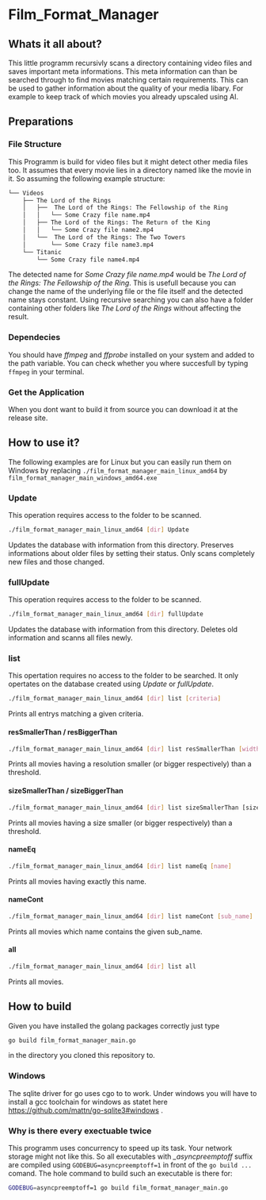 # Film_Format_Manager
## Whats it all about?
This little programm recursivly scans a directory containing video files and saves important meta informations. This meta information can than be searched through to find movies matching certain requirements. This can be used to gather information about the quality of your media libary. For example to keep track of which movies you already upscaled using AI.
## Preparations
### File Structure
This Programm is build for video files but it might detect other media files too. It assumes that every movie lies in a directory named like the movie in it. So assuming the following example structure: 
```bash
└── Videos
    ├── The Lord of the Rings
    │   ├──  The Lord of the Rings: The Fellowship of the Ring
    │   │   └── Some Crazy file name.mp4
    │   ├── The Lord of the Rings: The Return of the King
    │   │   └── Some Crazy file name2.mp4
    │   └──  The Lord of the Rings: The Two Towers
    │       └── Some Crazy file name3.mp4
    └── Titanic
        └── Some Crazy file name4.mp4
```
The detected name for *Some Crazy file name.mp4* would be *The Lord of the Rings: The Fellowship of the Ring*. This is usefull because you can change the name of the underlying file or the file itself and the detected name stays constant. Using recursive searching you can also have a folder containing other folders like *The Lord of the Rings* without affecting the result.
### Dependecies
You should have *ffmpeg* and *ffprobe* installed on your system and added to the path variable. You can check whether you where succesfull by typing `ffmpeg` in your terminal.  
### Get the Application
When you dont want to build it from source you can download it at the release site.
## How to use it?
The following examples are for Linux but you can easily run them on Windows by replacing `./film_format_manager_main_linux_amd64` by `film_format_manager_main_windows_amd64.exe`
### Update
This operation requires access to the folder to be scanned.
```bash
./film_format_manager_main_linux_amd64 [dir] Update
```
Updates the database with information from this directory. Preserves informations about older files by setting their status. Only scans completely new files and those changed.
### fullUpdate
This operation requires access to the folder to be scanned.
```bash
./film_format_manager_main_linux_amd64 [dir] fullUpdate
```
Updates the database with information from this directory. Deletes old information and scanns all files newly.
### list
This opertation requires no access to the folder to be searched. It only opertates on the database created using *Update* or *fullUpdate*. 
```bash
./film_format_manager_main_linux_amd64 [dir] list [criteria]
```
Prints all entrys matching a given criteria.
#### resSmallerThan / resBiggerThan
```bash
./film_format_manager_main_linux_amd64 [dir] list resSmallerThan [width] [height]
```
Prints all movies having a resolution smaller (or bigger respectively) than a threshold.
#### sizeSmallerThan / sizeBiggerThan
```bash
./film_format_manager_main_linux_amd64 [dir] list sizeSmallerThan [size in mb]
```
Prints all movies having a size smaller (or bigger respectively) than a threshold.
#### nameEq
```bash
./film_format_manager_main_linux_amd64 [dir] list nameEq [name]
```
Prints all movies having exactly this name.

#### nameCont
```bash
./film_format_manager_main_linux_amd64 [dir] list nameCont [sub_name]
```
Prints all movies which name contains the given sub_name.
#### all
```bash
./film_format_manager_main_linux_amd64 [dir] list all
```
Prints all movies.
## How to build
Given you have installed the golang packages correctly just type 
```bash
go build film_format_manager_main.go
```
in the directory you cloned this repository to.
### Windows
The sqlite driver for go uses cgo to to work. Under windows you will have to install a gcc toolchain for windows as statet here https://github.com/mattn/go-sqlite3#windows . 
### Why is there every exectuable twice
This programm uses concurrency to speed up its task. Your network storage might not like this.
So all executables with *_asyncpreemptoff* suffix are compiled using `GODEBUG=asyncpreemptoff=1` in front of the `go build ...` comand. The hole command to build such an executable is there for:
```bash
GODEBUG=asyncpreemptoff=1 go build film_format_manager_main.go
```
